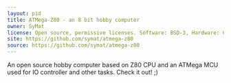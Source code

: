```yaml
---
layout: pid
title: ATMega-Z80 - an 8 bit hobby computer
owner: SyMat
license: Open source, permissive licenses. Software: BSD-3, Hardware: CERN-OHL-P.
site: https://github.com/symat/atmega-z80
source: https://github.com/symat/atmega-z80
---
```

An open source hobby computer based on Z80 CPU and an ATMega MCU used for IO controller and other tasks. Check it out! ;)